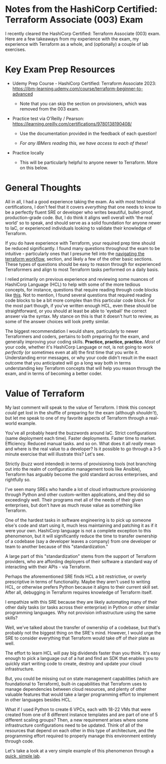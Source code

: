 Notes from the HashiCorp Certified: Terraform Associate (003) Exam
==============

I recently cleared the HashiCorp Certified: Terraform Associate (003) exam. Here are a few takeaways from my experience with the exam, my experience with Terraform as a whole, and (optionally) a couple of lab exercises.

# Key Exam Prep Resources #

- Udemy Prep Course - HashiCorp Certified: Terraform Associate 2023: https://ibm-learning.udemy.com/course/terraform-beginner-to-advanced
  - Note that you can skip the section on provisioners, which was removed from the 003 exam.
 
- Practice test via O'Reilly / Pearson: https://learning.oreilly.com/certifications/9780138190408/
  - Use the documentation provided in the feedback of each question!

  - *For any IBMers reading this, we have access to each of these!*

- Practice locally
  - This will be particularly helpful to anyone newer to Terraform. More on this below.

# General Thoughts #

All in all, I had a good experience taking the exam. As with most technical certifications, I don't feel that it covers *everything* that one needs to know to be a perfectly fluent SRE or developer who writes beautiful, bullet-proof, production-grade code. But, I do think it aligns well overall with 'the real world' so to speak, and should serve as a solid foundation for anyone newer to IaC, or experienced individuals looking to validate their knowledge of Terraform.

If you do have experience with Terraform, your required prep time should be reduced significantly. I found many questions throughout the exam to be intuitive - particularly ones that I presume fell into the [navigating the terraform workflow](https://developer.hashicorp.com/terraform/tutorials/certification-003/associate-study-003#navigate-the-core-workflow), section, and likely a few of the other basic sections. These types of questions should be easy to reason through for experienced Terraformers and align to most Terraform tasks performed on a daily basis.

I relied primarily on previous experience and reviewing some nuances of HashiCorp Language (HCL) to help with some of the more tedious concepts, for instance, questions that require reading through code blocks like [this](https://developer.hashicorp.com/terraform/tutorials/certification-003/associate-questions#examples). Not to mention, I found several questions that required reading code blocks to be a bit more complex than this particular code block. For the most part though, if you've written enough HCL, even these should be straightforward, or you should at least be able to 'eyeball' the correct answer via the syntax. My stance on this is that it doesn't hurt to review, as some of the answer choices will look pretty similar.

The biggest recommendation I would share, particularly to newer Terraformers and coders, pertains to both preparing for the exam, and generally improving your coding skills. **Practice, practice, practice.** *Most* of your code, whether it's HashiCorp Language or not, is not going to work *perfectly* (or sometimes even at all) the first time that you write it. Understanding error messages, or why your code didn't result in the exact outcome that you anticipated will go a long way both in terms understanding key Terraform concepts that will help you reason through the exam, and in terms of becoming a better coder.

# Value of Terraform #

My last comment will speak to the value of Terraform. I think this concept *could* get lost in the shuffle of preparing for the exam (although *shouldn't*), but let me speak to one of my favorite aspects of Terraform through a real-world example.

You've all probably heard the buzzwords around IaC. Strict configurations (same deployment each time). Faster deployments. Faster time to market. Efficiency. Reduced manual tasks. and so on. What does it all *really* mean and where is the real value to a developer? Is it possible to go through a 3-5 minute exercise that will illustrate this? Let's see.

Strictly (buzz word intended) in terms of provisioning tools (not branching out into the realm of configuration management tools like Ansible), Terraform has arguably become the gold standard across enterprises, and rightfully so. 

I've seen many SREs who handle a lot of cloud infrastructure provisioning through Python and other custom-written applications, and they did so exceedingly well. Their programs met all of the needs of their given enterprises, but don't have as much reuse value as something like Terraform. 

One of the hardest tasks in software engineering is to pick up someone else's code and start using it, much less maintaining and patching it as if it were your own. HashiCorp language is not a complete exception to this phenomenon, but it will significantly reduce the time to transfer ownership of a codebase (say a developer leaves a company) from one developer or team to another because of this "standardization."

A large part of this "standardization" stems from the support of Terraform providers, who are affording deployers of their software a standard way of interacting with their APIs - via Terraform.

Perhaps the aforementioned SRE finds HCL a bit restrictive, or overly prescriptive in terms of functionality. Maybe they aren't used to writing HCL, or otherwise prefers Python because it aligns to their current skill set. After all, debugging in Terraform requires knowledge of Terraform itself.

I empathize with this SRE because they are likely automating many of their other daily tasks (or tasks across their enterprise) in Python or other similar programming languages. Why not provision infrastructure using the same skills?

Well, we've talked about the transfer of ownership of a codebase, but that's probably not the biggest thing on the SRE's mind. However, I would urge the SRE to consider everything that Terraform would take off of *their* plate as well.

The effort to learn HCL will pay big dividends faster than you think. It's easy enough to pick a language out of a hat and find an SDK that enables you to quickly start writing code to create, destroy and update your cloud infrastructure. 

But, you could be missing out on state management capabilities (which are foundational to Terraform), built-in capabilities that Terraform uses to manage dependencies between cloud resources, and plenty of other valuable features that would take a larger programming effort to implement in other languages besides HCL.

What if I used Python to create 6 VPCs, each with 18-22 VMs that were created from one of 8 different instance templates and are part of one of 5 different scaling groups? Then, a new requirement arises where some infrastructure configurations need to be updated. Think of all of the resources that depend on each other in this type of architecture, and the programming effort required to properly manage this environment entirely through code.

Let's take a look at a very simple example of this phenomenon through a [quick, simple lab](https://github.com/atugman/IBM-Cloud/blob/main/Labs/Terraform-Lab/lab.md).